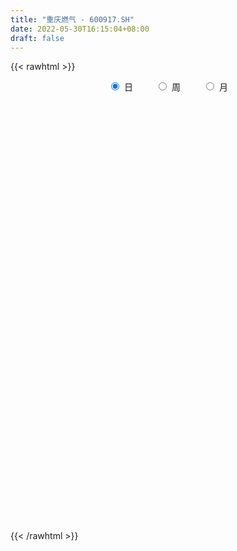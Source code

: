 ```yaml
---
title: "重庆燃气 - 600917.SH"
date: 2022-05-30T16:15:04+08:00
draft: false
---
```

{{< rawhtml >}}
    <div style="text-align: center">
        <label style="padding: 1rem;"><input style="margin-right: .5rem" type="radio" name="period" value="D" checked onclick="period_change(this)">日</label>
        <label style="padding: 1rem;"><input style="margin-right: .5rem" type="radio" name="period" value="W" onclick="period_change(this)">周</label>
        <label style="padding: 1rem;"><input style="margin-right: .5rem" type="radio" name="period" value="M" onclick="period_change(this)">月</label>
    </div>
    <div id="chart" style="height: 700px;"></div> 
    <script type="text/javascript">
        const D_v = [261836.79,228826.15,438140.28,570280.21,305572.0,278499.01,221010.15,222755.08,294104.74,217595.76,360430.82,337700.25,255701.16,192535.7,136197.65,146421.39,146274.77,171245.23,163579.02,124293.29,85110.04,92251.05,113238.73,130101.56,103366.49,68993.19,115041.36,79418.35,63145.11,63931.04,70129.26,64020.27,55103.99,52911.15,61147.94,52881.58,56298.49,60985.72,120482.22,115628.77,60880.04,47659.04,42703.19,34092.66,38247.98,37078.0,175160.03,132458.97,69779.0,76126.77,55783.35,56980.2,61780.99,117118.57,97055.0,91387.0,67961.08,168474.82,101241.69,70999.15,110064.13,146104.77,146830.15,115228.0,104782.67,78458.0,60164.49,227140.77,166743.45,417744.62,315412.7,318538.65,207305.87,180464.74,163017.37,239849.87,468261.97,451627.45,348328.49,211133.58,354594.05,289962.38,181704.51,195359.71,134065.97,214207.68,163457.72,237535.77,219859.52,170843.0,156849.02,344318.31,258424.77,135965.55,210040.8,173558.0,98984.83,102098.95,66711.72,77067.89,85032.89,70213.78,68937.51,75712.62,120848.07,82627.1,90909.4,77159.34,72852.88,60408.81,46619.65,79489.02,49981.85,56857.29,75072.0,64861.75,51204.0,54474.18,44063.0,60105.84,131621.95,68443.46,137841.35,89639.89,82444.05,81599.09,60497.03,48234.0,45208.0,47539.24,54065.56,42235.81,58201.34,53294.0,39847.55,55509.0,51120.03,41703.79,42371.0,43556.33,42308.43,45799.0,59332.33,112221.5,76073.0,74042.99,42495.8,127881.41,65038.27,104906.77,119319.96,106778.24,55282.25,48983.19,40390.38,62133.34,46043.98,54448.54,60021.94,46428.02,28980.19,27409.0,34098.56,65573.0,24005.04,29178.61,22119.0,48990.89,22587.91,21150.47,24638.19,21922.36,24449.76,23302.42,26610.49,178675.07,193965.5,108033.68,61346.34,66702.63,41743.51,52494.41,49027.09,52726.35,36763.69,149500.23,98386.0,216487.92,114249.0,77865.52,54218.51,55475.07,137232.72,82842.25,65642.16,76338.9,88570.52,53072.94,47038.74,36602.89,69806.59,57681.31,39885.7,42225.4,38186.23,30567.83,26948.56,49678.18,24884.48,23731.91,19305.56,24094.4,38914.24,29389.35,51568.24,43803.34,33523.03,34428.19,28623.89,21930.48,23511.0,21700.0,29145.17,50265.34,40058.1,37080.94,27771.34,49679.21,40261.58,56068.46,26291.07,35622.0,42737.28,23950.96,20521.0,25834.04,41996.0,22817.0,21056.0,22438.01,31354.0,20213.01,28537.66,28912.78,26113.06,41148.44,27432.24,43731.53,23769.52,31392.68]
const D_histogram = [0.0,-0.0227637607,0.0223897346,0.077336336,0.0822553498,0.0838226162,0.0710053804,0.0654899177,0.0830257447,0.0898802153,0.1014797433,0.1051053042,0.0710498755,0.0200607781,-0.0079313288,-0.0371015049,-0.0748732843,-0.1177874379,-0.1664609988,-0.2164516745,-0.2363294599,-0.2338506335,-0.208742734,-0.1740825697,-0.1525584246,-0.1363724041,-0.1016826579,-0.0818707623,-0.0760650472,-0.0753400526,-0.0757513153,-0.0754041972,-0.0629408963,-0.0421169453,-0.0285355131,-0.0220550043,-0.0049984285,0.005040747,0.0350326818,0.0580096003,0.0631275827,0.0623833461,0.0540325542,0.0501632049,0.0447240062,0.0416749362,0.0018982059,-0.0186127465,-0.035503292,-0.042138344,-0.0348816462,-0.0204951278,-0.004899935,0.0144755335,0.0351717187,0.048510669,0.0474939586,0.0801822821,0.0893421057,0.0932817457,0.0954448753,0.1031835326,0.1093087368,0.0857726577,0.0842507195,0.0657820976,0.0451679674,0.0675827654,0.132230799,0.1577563351,0.1755701208,0.1948744626,0.1823862769,0.1457428705,0.1108644096,0.1105767183,0.1483254985,0.1782417594,0.1802144111,0.1603293353,0.1452901909,0.0999222514,0.0785386351,0.034201112,0.0026117087,-0.0167846975,-0.0242928387,0.0111990268,0.0066623793,-0.0233789076,-0.0460799036,-0.0220417935,-0.0790466019,-0.1217759584,-0.1109205844,-0.1484821955,-0.1745162204,-0.2100695959,-0.2186144795,-0.2188574095,-0.1936018051,-0.1698394887,-0.1523389341,-0.1355042674,-0.1464640446,-0.1279877719,-0.0968438133,-0.0885280111,-0.0890110201,-0.0883989929,-0.0824639861,-0.0892702255,-0.0824423428,-0.0659625295,-0.060101046,-0.0451107963,-0.0282726929,-0.0238581655,-0.0152821778,-0.0159997833,0.0151840735,0.03469953,0.066220992,0.0798517117,0.0928594974,0.098839715,0.0928564775,0.0884112636,0.0753889218,0.0657977248,0.0472227434,0.0321792974,0.0341044945,0.0228741197,0.0192509067,0.0116073006,0.0018180249,0.0045946209,0.0093476463,0.0035818132,0.0036424104,-0.0009528736,0.0000729869,0.0179698375,0.0244021295,0.0124068466,0.0086073508,0.0171443165,0.0156961708,0.0214313996,0.0351485915,0.0281806458,0.0149304648,0.0041468569,-0.0032585543,-0.0043218868,-0.010279008,-0.0074805716,-0.0044293833,-0.008389571,-0.0101358657,-0.01037989,-0.0102840468,-0.0246348287,-0.0319157967,-0.0343111193,-0.0321640921,-0.0438018427,-0.0493298357,-0.0531788383,-0.0607579189,-0.0592901498,-0.0597519189,-0.0523282188,-0.0312974824,0.0348831696,0.069654565,0.0916921889,0.095449825,0.0854208578,0.0709108184,0.0618492694,0.0507931934,0.0504379757,0.0439299788,0.0465701063,0.0470414389,0.0555941374,0.0411954272,0.0271120162,0.0151790638,0.0102903391,0.0196222709,0.009253744,-0.0091111446,-0.0468207533,-0.0639392651,-0.0741285081,-0.0748042924,-0.091009311,-0.1401415425,-0.1476664821,-0.1430598084,-0.1199156988,-0.0969416267,-0.0782484033,-0.0579345055,-0.0388139973,-0.0296516426,-0.0188472929,-0.0139189641,-0.0039657654,-0.0009484494,0.0084145814,0.028903099,0.0335269325,0.0380991118,0.0269961593,0.0289250256,0.0273677636,0.0293883112,0.0296493984,0.036384546,0.0518469269,0.0590871028,0.0427906004,0.0335583544,-0.0078529144,-0.0557574462,-0.0514866746,-0.0535487409,-0.0433955462,-0.0170849294,-0.0011327588,0.011322341,0.0272885882,0.0362600848,0.0402944626,0.0434837286,0.0414097635,0.0405184832,0.037131976,0.034188934,0.0354292628,0.0378695235,0.0191496379,0.023204379,0.0342484281,0.0356145244,0.044163591]
const D_fast = [0.0,-0.0284547009,0.0222962281,0.0965769135,0.1220597648,0.1445826852,0.1495167945,0.1603738112,0.1986660744,0.2279905988,0.2649600626,0.2948619496,0.2785689897,0.2325950869,0.2026201477,0.1641745955,0.107684495,0.0353234819,-0.0549653288,-0.1590689231,-0.2380290734,-0.2940129054,-0.3210906894,-0.3299511676,-0.3465666286,-0.3644737092,-0.3552046274,-0.3558604224,-0.3690709691,-0.3871809876,-0.4065300791,-0.4250340103,-0.4283059335,-0.4180112189,-0.411563665,-0.4105969072,-0.3947899385,-0.3834905762,-0.344740471,-0.3072611525,-0.2863612744,-0.2715096745,-0.2663523278,-0.2576808758,-0.251939073,-0.244569409,-0.2838715878,-0.3090357268,-0.3348020953,-0.3519717334,-0.3534354471,-0.3441727107,-0.3298025016,-0.3068081498,-0.2773190348,-0.2518524173,-0.2409956381,-0.188261744,-0.156766394,-0.1295063176,-0.1034819692,-0.0699474287,-0.0364950403,-0.0385879549,-0.0190472133,-0.0210703108,-0.0303924491,0.0089180402,0.1066237735,0.1715883934,0.2332947093,0.3013176667,0.3344260503,0.3342183616,0.327056003,0.3544124913,0.4292426461,0.5037193469,0.5507456014,0.5709428594,0.5922262627,0.5718388861,0.5700899286,0.5343026835,0.5033662073,0.4797736267,0.4661922758,0.5044838981,0.5016128454,0.4657268316,0.4315058597,0.4500335215,0.3732670625,0.3000937165,0.2832189443,0.2085367844,0.1388737043,0.0508029299,-0.0123955735,-0.067352856,-0.0904977029,-0.1091952587,-0.1297794376,-0.1468208378,-0.1943966261,-0.2079172964,-0.2009842911,-0.2148004916,-0.2375362557,-0.2590239767,-0.2737049664,-0.3028287621,-0.3166114652,-0.3166222842,-0.3257860623,-0.3220735116,-0.3123035815,-0.3138535954,-0.3090981522,-0.3138157036,-0.2788358284,-0.2506454893,-0.2025687794,-0.1689751317,-0.1327524717,-0.1020623253,-0.0848314434,-0.0671738414,-0.0613489528,-0.0544907186,-0.0612600141,-0.0682586358,-0.0578073151,-0.0633191599,-0.0621296462,-0.0668714273,-0.0762061967,-0.0722809455,-0.0651910085,-0.0700613883,-0.0690901885,-0.0739236909,-0.0728795837,-0.0504902736,-0.0379574493,-0.0468510205,-0.0484986787,-0.0356756339,-0.0331997369,-0.0221066581,0.0003976817,0.0004748974,-0.0090426674,-0.018789561,-0.0270096109,-0.0291534151,-0.0376802883,-0.0367519948,-0.0348081523,-0.0408657327,-0.0451459939,-0.0479849906,-0.0504601591,-0.0709696483,-0.0862295655,-0.0972026679,-0.1030966637,-0.125684875,-0.1435453269,-0.160689039,-0.1834575993,-0.1968123677,-0.2122121165,-0.2178704711,-0.2046641054,-0.1297626609,-0.0775776243,-0.0326169531,-0.0049968608,0.0063293865,0.0095470517,0.0159478201,0.0175900424,0.0298443186,0.0343188164,0.0486014705,0.0608331628,0.0832843957,0.0791845423,0.0718791353,0.0637409488,0.061424809,0.0756623084,0.0676072176,0.0469645428,-0.0024502542,-0.0355535822,-0.0642749523,-0.0836518097,-0.122609156,-0.2067767731,-0.2512183333,-0.2823766117,-0.2892114268,-0.2904727614,-0.2913416388,-0.2855113674,-0.2760943586,-0.2743449145,-0.2682523881,-0.2668038003,-0.2578420429,-0.2550618393,-0.2435951631,-0.2158808708,-0.2028753042,-0.1887783468,-0.1931322595,-0.1839721368,-0.178687458,-0.1693198326,-0.1616463958,-0.1458151117,-0.117390999,-0.0953790474,-0.1009778997,-0.1018205571,-0.1451950545,-0.2070389478,-0.2156398449,-0.2310890965,-0.2317847882,-0.2097454038,-0.1940764229,-0.1787907378,-0.1560023437,-0.1379658258,-0.1238578323,-0.1097976342,-0.1015191584,-0.092280818,-0.0863843311,-0.0807801396,-0.0706824951,-0.0587748535,-0.0727073297,-0.0628514938,-0.0432453376,-0.0329756103,-0.013385646]
const D_slow = [0.0,-0.0056909402,-0.0000935065,0.0192405775,0.0398044149,0.060760069,0.0785114141,0.0948838935,0.1156403297,0.1381103835,0.1634803193,0.1897566454,0.2075191142,0.2125343088,0.2105514766,0.2012761003,0.1825577793,0.1531109198,0.1114956701,0.0573827514,-0.0016996135,-0.0601622719,-0.1123479554,-0.1558685978,-0.194008204,-0.228101305,-0.2535219695,-0.2739896601,-0.2930059219,-0.311840935,-0.3307787638,-0.3496298131,-0.3653650372,-0.3758942735,-0.3830281518,-0.3885419029,-0.38979151,-0.3885313233,-0.3797731528,-0.3652707528,-0.3494888571,-0.3338930206,-0.320384882,-0.3078440808,-0.2966630792,-0.2862443452,-0.2857697937,-0.2904229803,-0.2992988033,-0.3098333893,-0.3185538009,-0.3236775828,-0.3249025666,-0.3212836832,-0.3124907535,-0.3003630863,-0.2884895967,-0.2684440261,-0.2461084997,-0.2227880633,-0.1989268444,-0.1731309613,-0.1458037771,-0.1243606127,-0.1032979328,-0.0868524084,-0.0755604166,-0.0586647252,-0.0256070255,0.0138320583,0.0577245885,0.1064432042,0.1520397734,0.188475491,0.2161915934,0.243835773,0.2809171476,0.3254775875,0.3705311903,0.4106135241,0.4469360718,0.4719166347,0.4915512935,0.5001015715,0.5007544986,0.4965583242,0.4904851146,0.4932848713,0.4949504661,0.4891057392,0.4775857633,0.4720753149,0.4523136644,0.4218696748,0.3941395287,0.3570189799,0.3133899248,0.2608725258,0.2062189059,0.1515045535,0.1031041023,0.0606442301,0.0225594965,-0.0113165703,-0.0479325815,-0.0799295244,-0.1041404778,-0.1262724805,-0.1485252356,-0.1706249838,-0.1912409803,-0.2135585367,-0.2341691224,-0.2506597548,-0.2656850163,-0.2769627153,-0.2840308886,-0.2899954299,-0.2938159744,-0.2978159202,-0.2940199019,-0.2853450194,-0.2687897714,-0.2488268434,-0.2256119691,-0.2009020403,-0.177687921,-0.155585105,-0.1367378746,-0.1202884434,-0.1084827575,-0.1004379332,-0.0919118096,-0.0861932797,-0.081380553,-0.0784787278,-0.0780242216,-0.0768755664,-0.0745386548,-0.0736432015,-0.0727325989,-0.0729708173,-0.0729525706,-0.0684601112,-0.0623595788,-0.0592578672,-0.0571060295,-0.0528199503,-0.0488959076,-0.0435380577,-0.0347509099,-0.0277057484,-0.0239731322,-0.022936418,-0.0237510566,-0.0248315283,-0.0274012803,-0.0292714232,-0.030378769,-0.0324761617,-0.0350101282,-0.0376051007,-0.0401761124,-0.0463348196,-0.0543137687,-0.0628915486,-0.0709325716,-0.0818830323,-0.0942154912,-0.1075102007,-0.1226996805,-0.1375222179,-0.1524601976,-0.1655422523,-0.1733666229,-0.1646458305,-0.1472321893,-0.124309142,-0.1004466858,-0.0790914713,-0.0613637667,-0.0459014494,-0.033203151,-0.0205936571,-0.0096111624,0.0020313642,0.0137917239,0.0276902583,0.0379891151,0.0447671191,0.0485618851,0.0511344698,0.0560400376,0.0583534736,0.0560756874,0.0443704991,0.0283856828,0.0098535558,-0.0088475173,-0.031599845,-0.0666352307,-0.1035518512,-0.1393168033,-0.169295728,-0.1935311347,-0.2130932355,-0.2275768619,-0.2372803612,-0.2446932719,-0.2494050951,-0.2528848361,-0.2538762775,-0.2541133898,-0.2520097445,-0.2447839698,-0.2364022366,-0.2268774587,-0.2201284188,-0.2128971624,-0.2060552215,-0.1987081437,-0.1912957941,-0.1821996577,-0.1692379259,-0.1544661502,-0.1437685001,-0.1353789115,-0.1373421401,-0.1512815016,-0.1641531703,-0.1775403555,-0.1883892421,-0.1926604744,-0.1929436641,-0.1901130789,-0.1832909318,-0.1742259106,-0.164152295,-0.1532813628,-0.1429289219,-0.1327993011,-0.1235163071,-0.1149690736,-0.1061117579,-0.096644377,-0.0918569676,-0.0860558728,-0.0774937658,-0.0685901347,-0.0575492369]
const D_data = [['2021-05-19', 9.0363, 9.4722, 9.0164, 9.5218],['2021-05-20', 9.5118, 9.1155, 9.066, 9.601],['2021-05-21', 8.9768, 10.0271, 8.9768, 10.0271],['2021-05-24', 10.1063, 10.463, 9.7893, 10.7801],['2021-05-25', 10.2054, 10.0667, 9.9577, 10.4729],['2021-05-26', 10.0667, 10.1162, 9.9379, 10.4828],['2021-05-27', 10.0172, 9.9775, 9.8586, 10.3838],['2021-05-28', 9.8884, 10.0865, 9.819, 10.1063],['2021-05-31', 10.0469, 10.4828, 9.9082, 10.7405],['2021-06-01', 10.4531, 10.5027, 10.1262, 10.6513],['2021-06-02', 10.4531, 10.7107, 10.354, 11.3944],['2021-06-03', 10.5522, 10.7603, 10.1559, 11.3548],['2021-06-04', 10.5225, 10.3045, 10.3045, 10.9981],['2021-06-07', 10.1559, 9.928, 9.9082, 10.2946],['2021-06-08', 9.928, 10.037, 9.7992, 10.0766],['2021-06-09', 9.9181, 9.8784, 9.6109, 10.0568],['2021-06-10', 9.7992, 9.5713, 9.5218, 9.8388],['2021-06-11', 9.5614, 9.2344, 9.1155, 9.7893],['2021-06-15', 9.2146, 8.8183, 8.7687, 9.2542],['2021-06-16', 8.8777, 8.3922, 8.3328, 8.8975],['2021-06-17', 8.3922, 8.4021, 8.2931, 8.521],['2021-06-18', 8.3724, 8.4418, 8.2436, 8.5012],['2021-06-21', 8.4319, 8.6102, 8.3526, 8.6994],['2021-06-22', 8.6697, 8.7192, 8.5706, 8.8678],['2021-06-23', 8.7786, 8.5508, 8.521, 8.7985],['2021-06-24', 8.61, 8.44, 8.43, 8.61],['2021-06-25', 8.47, 8.68, 8.37, 8.83],['2021-06-28', 8.75, 8.53, 8.46, 8.79],['2021-06-29', 8.46, 8.32, 8.32, 8.49],['2021-06-30', 8.3, 8.17, 8.16, 8.36],['2021-07-01', 8.2, 8.05, 7.99, 8.3],['2021-07-02', 8.0, 7.95, 7.85, 8.05],['2021-07-05', 7.91, 8.03, 7.87, 8.08],['2021-07-06', 8.06, 8.13, 7.98, 8.14],['2021-07-07', 8.15, 8.05, 8.0, 8.19],['2021-07-08', 8.04, 7.94, 7.92, 8.1],['2021-07-09', 7.91, 8.07, 7.85, 8.08],['2021-07-12', 8.12, 8.0, 7.96, 8.12],['2021-07-13', 8.0, 8.32, 7.92, 8.35],['2021-07-14', 8.32, 8.36, 8.22, 8.5],['2021-07-15', 8.38, 8.21, 8.12, 8.38],['2021-07-16', 8.22, 8.15, 8.15, 8.28],['2021-07-19', 8.17, 8.03, 8.01, 8.23],['2021-07-20', 7.95, 8.05, 7.9, 8.06],['2021-07-21', 8.03, 8.0, 7.94, 8.07],['2021-07-22', 8.0, 8.0, 7.96, 8.05],['2021-07-23', 8.0, 7.4, 7.39, 8.04],['2021-07-26', 7.49, 7.43, 7.38, 7.76],['2021-07-27', 7.4, 7.31, 7.29, 7.58],['2021-07-28', 7.3, 7.3, 7.05, 7.39],['2021-07-29', 7.32, 7.4, 7.3, 7.47],['2021-07-30', 7.4, 7.48, 7.38, 7.54],['2021-08-02', 7.44, 7.52, 7.35, 7.53],['2021-08-03', 7.45, 7.62, 7.45, 7.87],['2021-08-04', 7.55, 7.72, 7.47, 7.77],['2021-08-05', 7.67, 7.71, 7.67, 7.89],['2021-08-06', 7.63, 7.56, 7.52, 7.73],['2021-08-09', 7.67, 8.08, 7.57, 8.16],['2021-08-10', 8.03, 7.93, 7.89, 8.06],['2021-08-11', 7.98, 7.94, 7.85, 8.02],['2021-08-12', 7.9, 7.98, 7.88, 8.17],['2021-08-13', 8.02, 8.13, 7.81, 8.34],['2021-08-16', 8.13, 8.21, 8.09, 8.31],['2021-08-17', 8.21, 7.85, 7.84, 8.21],['2021-08-18', 7.88, 8.11, 7.81, 8.17],['2021-08-19', 8.05, 7.89, 7.86, 8.1],['2021-08-20', 7.94, 7.79, 7.68, 7.94],['2021-08-23', 7.92, 8.37, 7.92, 8.42],['2021-08-24', 8.41, 9.21, 8.41, 9.21],['2021-08-25', 9.37, 9.08, 8.9, 9.55],['2021-08-26', 9.16, 9.24, 8.91, 9.45],['2021-08-27', 9.39, 9.52, 9.26, 9.75],['2021-08-30', 9.55, 9.31, 9.18, 9.64],['2021-08-31', 9.2, 9.03, 8.87, 9.23],['2021-09-01', 8.97, 8.99, 8.74, 9.26],['2021-09-02', 9.04, 9.45, 8.92, 9.45],['2021-09-03', 9.46, 10.17, 9.28, 10.4],['2021-09-06', 10.0, 10.43, 9.91, 10.81],['2021-09-07', 10.37, 10.36, 10.02, 10.68],['2021-09-08', 10.26, 10.23, 10.14, 10.49],['2021-09-09', 10.46, 10.38, 10.35, 10.85],['2021-09-10', 10.51, 10.0, 9.99, 10.65],['2021-09-13', 10.24, 10.26, 9.94, 10.29],['2021-09-14', 10.3, 9.91, 9.88, 10.56],['2021-09-15', 9.8, 9.95, 9.61, 10.04],['2021-09-16', 10.04, 10.03, 10.0, 10.46],['2021-09-17', 9.9, 10.16, 9.8, 10.34],['2021-09-22', 10.06, 10.84, 9.88, 10.85],['2021-09-23', 10.85, 10.5, 10.35, 10.85],['2021-09-24', 10.53, 10.15, 10.05, 10.78],['2021-09-27', 10.15, 10.14, 9.87, 10.44],['2021-09-28', 10.33, 10.77, 10.28, 10.77],['2021-09-29', 10.43, 9.69, 9.69, 10.45],['2021-09-30', 9.59, 9.58, 8.95, 9.66],['2021-10-08', 9.89, 10.13, 9.82, 10.3],['2021-10-11', 10.14, 9.4, 9.3, 10.17],['2021-10-12', 9.3, 9.29, 9.1, 9.52],['2021-10-13', 9.23, 8.89, 8.75, 9.26],['2021-10-14', 8.9, 8.97, 8.81, 9.07],['2021-10-15', 9.0, 8.9, 8.64, 9.03],['2021-10-18', 8.99, 9.14, 8.82, 9.17],['2021-10-19', 9.1, 9.12, 9.02, 9.2],['2021-10-20', 9.05, 9.03, 8.81, 9.12],['2021-10-21', 9.1, 9.0, 8.95, 9.18],['2021-10-22', 8.92, 8.55, 8.5, 8.92],['2021-10-25', 8.58, 8.82, 8.51, 8.93],['2021-10-26', 8.89, 9.01, 8.77, 9.15],['2021-10-27', 9.02, 8.74, 8.71, 9.02],['2021-10-28', 8.69, 8.56, 8.45, 8.8],['2021-10-29', 8.57, 8.48, 8.17, 8.6],['2021-11-01', 8.48, 8.47, 8.35, 8.62],['2021-11-02', 8.53, 8.21, 8.1, 8.56],['2021-11-03', 8.3, 8.28, 8.21, 8.39],['2021-11-04', 8.3, 8.37, 8.29, 8.4],['2021-11-05', 8.38, 8.21, 8.11, 8.41],['2021-11-08', 8.25, 8.3, 8.2, 8.4],['2021-11-09', 8.25, 8.34, 8.21, 8.43],['2021-11-10', 8.26, 8.18, 8.08, 8.26],['2021-11-11', 8.18, 8.21, 8.11, 8.22],['2021-11-12', 8.21, 8.06, 8.06, 8.21],['2021-11-15', 8.1, 8.5, 8.08, 8.54],['2021-11-16', 8.5, 8.47, 8.37, 8.58],['2021-11-17', 8.52, 8.76, 8.49, 8.93],['2021-11-18', 8.62, 8.68, 8.6, 8.85],['2021-11-19', 8.66, 8.78, 8.46, 8.82],['2021-11-22', 8.78, 8.79, 8.67, 8.9],['2021-11-23', 8.86, 8.69, 8.66, 8.89],['2021-11-24', 8.72, 8.73, 8.61, 8.78],['2021-11-25', 8.73, 8.62, 8.6, 8.79],['2021-11-26', 8.62, 8.64, 8.52, 8.73],['2021-11-29', 8.5, 8.48, 8.35, 8.52],['2021-11-30', 8.48, 8.45, 8.35, 8.61],['2021-12-01', 8.38, 8.64, 8.36, 8.64],['2021-12-02', 8.66, 8.46, 8.46, 8.67],['2021-12-03', 8.47, 8.52, 8.37, 8.54],['2021-12-06', 8.55, 8.44, 8.43, 8.64],['2021-12-07', 8.45, 8.36, 8.25, 8.53],['2021-12-08', 8.38, 8.49, 8.33, 8.5],['2021-12-09', 8.49, 8.53, 8.45, 8.58],['2021-12-10', 8.51, 8.39, 8.37, 8.53],['2021-12-13', 8.47, 8.44, 8.39, 8.57],['2021-12-14', 8.44, 8.36, 8.31, 8.45],['2021-12-15', 8.36, 8.41, 8.34, 8.52],['2021-12-16', 8.41, 8.67, 8.4, 8.72],['2021-12-17', 8.7, 8.6, 8.53, 8.77],['2021-12-20', 8.53, 8.36, 8.35, 8.57],['2021-12-21', 8.37, 8.42, 8.24, 8.43],['2021-12-22', 8.55, 8.59, 8.51, 8.82],['2021-12-23', 8.57, 8.49, 8.45, 8.67],['2021-12-24', 8.5, 8.6, 8.5, 8.71],['2021-12-27', 8.56, 8.77, 8.52, 8.77],['2021-12-28', 8.77, 8.55, 8.5, 8.78],['2021-12-29', 8.52, 8.43, 8.37, 8.54],['2021-12-30', 8.4, 8.4, 8.39, 8.47],['2021-12-31', 8.42, 8.39, 8.37, 8.46],['2022-01-04', 8.4, 8.44, 8.32, 8.44],['2022-01-05', 8.43, 8.35, 8.32, 8.44],['2022-01-06', 8.32, 8.44, 8.31, 8.47],['2022-01-07', 8.49, 8.45, 8.39, 8.55],['2022-01-10', 8.45, 8.35, 8.3, 8.45],['2022-01-11', 8.36, 8.35, 8.33, 8.37],['2022-01-12', 8.35, 8.35, 8.33, 8.4],['2022-01-13', 8.38, 8.34, 8.33, 8.41],['2022-01-14', 8.33, 8.1, 8.1, 8.33],['2022-01-17', 8.08, 8.1, 8.06, 8.13],['2022-01-18', 8.11, 8.1, 8.03, 8.13],['2022-01-19', 8.11, 8.12, 8.08, 8.15],['2022-01-20', 8.14, 7.88, 7.84, 8.15],['2022-01-21', 7.88, 7.86, 7.83, 7.93],['2022-01-24', 7.92, 7.8, 7.72, 7.92],['2022-01-25', 7.79, 7.66, 7.66, 7.88],['2022-01-26', 7.66, 7.69, 7.66, 7.74],['2022-01-27', 7.79, 7.6, 7.54, 7.81],['2022-01-28', 7.7, 7.65, 7.58, 7.7],['2022-02-07', 7.75, 7.84, 7.7, 7.85],['2022-02-08', 7.87, 8.62, 7.8, 8.62],['2022-02-09', 8.5, 8.52, 8.38, 8.77],['2022-02-10', 8.53, 8.56, 8.41, 8.59],['2022-02-11', 8.41, 8.46, 8.4, 8.58],['2022-02-14', 8.53, 8.33, 8.26, 8.58],['2022-02-15', 8.37, 8.26, 8.18, 8.38],['2022-02-16', 8.25, 8.31, 8.21, 8.49],['2022-02-17', 8.31, 8.27, 8.24, 8.41],['2022-02-18', 8.23, 8.41, 8.1, 8.43],['2022-02-21', 8.41, 8.35, 8.3, 8.44],['2022-02-22', 8.39, 8.49, 8.3, 8.63],['2022-02-23', 8.48, 8.51, 8.33, 8.59],['2022-02-24', 8.61, 8.68, 8.5, 8.92],['2022-02-25', 8.63, 8.42, 8.12, 8.63],['2022-02-28', 8.46, 8.38, 8.32, 8.62],['2022-03-01', 8.33, 8.36, 8.31, 8.4],['2022-03-02', 8.48, 8.42, 8.36, 8.55],['2022-03-03', 8.51, 8.63, 8.45, 8.77],['2022-03-04', 8.6, 8.4, 8.3, 8.62],['2022-03-07', 8.45, 8.23, 8.18, 8.51],['2022-03-08', 8.12, 7.82, 7.77, 8.2],['2022-03-09', 7.85, 7.89, 7.48, 8.15],['2022-03-10', 7.95, 7.85, 7.72, 7.98],['2022-03-11', 7.72, 7.88, 7.55, 7.88],['2022-03-14', 7.77, 7.57, 7.54, 7.84],['2022-03-15', 7.52, 6.88, 6.82, 7.62],['2022-03-16', 7.08, 7.12, 6.74, 7.15],['2022-03-17', 7.16, 7.13, 7.1, 7.28],['2022-03-18', 7.13, 7.31, 7.08, 7.33],['2022-03-21', 7.31, 7.32, 7.2, 7.38],['2022-03-22', 7.31, 7.28, 7.21, 7.37],['2022-03-23', 7.33, 7.32, 7.3, 7.41],['2022-03-24', 7.32, 7.34, 7.24, 7.52],['2022-03-25', 7.32, 7.23, 7.23, 7.33],['2022-03-28', 7.24, 7.25, 7.06, 7.28],['2022-03-29', 7.27, 7.17, 7.11, 7.27],['2022-03-30', 7.17, 7.23, 7.13, 7.25],['2022-03-31', 7.23, 7.14, 7.13, 7.29],['2022-04-01', 7.17, 7.22, 7.08, 7.22],['2022-04-06', 7.22, 7.42, 7.19, 7.48],['2022-04-07', 7.46, 7.28, 7.27, 7.46],['2022-04-08', 7.34, 7.3, 7.15, 7.38],['2022-04-11', 7.3, 7.08, 7.03, 7.3],['2022-04-12', 7.03, 7.21, 6.96, 7.22],['2022-04-13', 7.21, 7.16, 7.12, 7.26],['2022-04-14', 7.2, 7.2, 7.17, 7.25],['2022-04-15', 7.19, 7.18, 7.15, 7.26],['2022-04-18', 7.19, 7.28, 7.04, 7.3],['2022-04-19', 7.3, 7.46, 7.26, 7.47],['2022-04-20', 7.42, 7.44, 7.35, 7.5],['2022-04-21', 7.44, 7.14, 7.11, 7.44],['2022-04-22', 7.11, 7.17, 7.0, 7.23],['2022-04-25', 7.06, 6.62, 6.62, 7.09],['2022-04-26', 6.67, 6.25, 6.25, 6.68],['2022-04-27', 6.23, 6.72, 6.16, 6.75],['2022-04-28', 6.72, 6.58, 6.49, 6.74],['2022-04-29', 6.52, 6.69, 6.51, 6.74],['2022-05-05', 6.74, 6.94, 6.68, 7.05],['2022-05-06', 6.82, 6.89, 6.77, 7.01],['2022-05-09', 6.85, 6.9, 6.81, 6.97],['2022-05-10', 6.82, 7.01, 6.75, 7.01],['2022-05-11', 6.96, 6.99, 6.96, 7.21],['2022-05-12', 6.93, 6.97, 6.88, 7.11],['2022-05-13', 6.99, 6.99, 6.93, 7.08],['2022-05-16', 7.01, 6.94, 6.9, 7.04],['2022-05-17', 6.9, 6.96, 6.88, 7.01],['2022-05-18', 6.95, 6.93, 6.87, 6.98],['2022-05-19', 6.83, 6.93, 6.77, 6.93],['2022-05-20', 6.92, 6.99, 6.86, 7.03],['2022-05-23', 6.98, 7.03, 6.97, 7.06],['2022-05-24', 7.07, 6.73, 6.7, 7.08],['2022-05-25', 6.69, 6.98, 6.69, 7.0],['2022-05-26', 7.07, 7.12, 6.94, 7.14],['2022-05-27', 7.09, 7.05, 7.0, 7.12],['2022-05-30', 7.06, 7.19, 7.01, 7.19]]
const W_v = [137167.65,73383.35,78033.91,94529.31,196319.67,137280.14,223664.31,108547.05,120698.6,79833.94,101967.34,90444.77,121601.06,59394.92,192490.93,114156.5,106244.47,75848.17,87322.2,117921.38,128275.61,846744.1499999999,2031240.9099999999,1001656.74,1532196.0900000001,805303.61,623293.6,397625.84,336065.8,106975.0,151328.42,395256.7500000001,382635.38,220053.71,228280.18,144082.85,166286.41,115448.84,105797.63,77714.43,47240.49,168402.59,245561.17,604375.9400000001,320221.22,237248.63,130538.36,117575.61,83758.47,88797.0,110764.0,230376.58,523138.34,329797.76,499267.93,246428.32,160749.95,102263.6,251090.49,457487.91,481125.14,205554.94,668146.48,294339.18,213556.89,183978.45,331792.11,346819.11,209898.11,94063.06,158816.02,169610.82,92945.87,86903.44,37221.85,244492.88,159424.26,142269.71,131804.28,178071.96,234723.55,457420.4,561114.76,404174.59,384576.1299999999,237475.69,289519.86,458003.0,1231649.77,587695.78,128060.0,307466.23,243814.0,144763.73,156843.91,109149.41,171732.91,159064.8,135683.94,116244.07,109440.11,90360.83,72289.02,62258.56,93489.12,56903.0,69568.87,69881.0,212086.32,96887.18,398241.5600000001,246793.14,56517.0,375532.46,602186.4300000001,433186.07,733830.49,601257.96,353554.1899999999,230369.78,162828.72,196081.78,150561.78,371180.1200000001,257135.2,194348.82,425673.59,181592.95,136841.33,238350.57,191519.1,201246.98,232734.49,348025.52,223465.3,164123.1,126736.38,101516.69,109947.63,134068.46,144111.11,141266.3,93699.38,146870.5,201722.2,275471.83,295618.39,119551.31,112773.34,119445.15,141013.05,484651.96,379081.77,207652.51,166277.29,276892.35,287633.15,430801.26,278829.34,142031.76,223513.82,198827.63,187425.31,69801.94,45740.0,376869.67,234643.33,167339.63,191474.02,265658.4,80856.38,204052.12,130567.79,108469.25,134530.03,180020.61,145220.8,106904.37,79805.11,76477.09,66528.53,93828.06,27524.89,30983.26,69058.01,97651.75,283315.95,507646.28,1146425.3600000001,3145414.5299999998,2101613.5099999998,1341510.3799999999,1117142.8400000001,612901.55,300455.29,1506530.9000000001,1316687.3900000001,1598116.45,1465532.73,792674.74,465233.4,530741.33,340644.03,278343.15,405635.79,327281.86,391128.29,435302.64,596884.5600000001,505463.31,1445580.1899999999,1258899.8199999998,1655645.9499999997,888795.5899999999,628238.29,895557.6499999999,210040.8,518421.39,420744.87,383957.53,308019.8100000001,274708.77,509990.7,283077.36,247644.26,234260.15,335734.26,414365.24,370754.02,222647.8,202488.77,146881.45,115463.2,568631.08,262693.99,615386.8400000001,407634.07,330663.26,246201.89,170265.28,135435.46,128894.61,130193.56,184320.89,207922.32,66688.24,132224.04,131455.46,162194.79,31392.68]
const W_histogram = [0.0,-0.002431453,-0.0056412415,-0.0097704052,0.0210094065,0.0258232312,0.0420030099,0.0388421606,0.0418688548,0.0260303446,-0.0045055463,-0.0080022319,-0.0174389574,-0.0209575686,-0.0132338618,-0.0109956795,-0.0329521452,-0.0615528896,-0.0671578658,-0.0651906287,-0.0626884562,0.0902662419,0.1791922684,0.2077213135,0.2176961495,0.1463546894,0.0912632977,0.0046710684,-0.1408900045,-0.2157958918,-0.2116143549,-0.204390355,-0.1769459205,-0.1724969426,-0.193245868,-0.1802438014,-0.157302774,-0.1405208956,-0.1457789677,-0.1435855795,-0.1304340391,-0.0956049136,-0.016594202,0.0227996071,0.0376830905,0.0399754792,0.0238454145,-0.0232959975,-0.0433162062,-0.0631219147,-0.0531675304,0.0010066653,0.0355419663,0.0385628515,0.0809352864,0.0812705131,0.0674226902,0.0563808813,0.0716648491,0.0876407656,0.09807366,0.1030174119,0.1034140688,0.0747367922,0.0557559461,0.0511361756,0.0519354691,0.0689579497,0.0518181545,0.0350680374,0.0385247492,0.0339751904,0.0196226464,-0.0001665587,-0.0093387005,-0.011360551,-0.0137083428,-0.0210583598,-0.0410021163,-0.0435837527,-0.0307216412,0.0079043991,0.0229260566,0.0315859378,0.0542842195,0.0498404282,0.0643630112,0.0694692306,0.1164616899,0.1109400243,0.0892348236,0.0335848083,-0.0145330325,-0.0399176736,-0.0514826126,-0.0641791885,-0.0651073307,-0.0495787804,-0.0463259848,-0.0370732368,-0.0407211226,-0.0334084427,-0.0307905265,-0.0336839075,-0.0585592258,-0.0688885412,-0.0625226689,-0.0552649808,-0.0245689166,-0.0038691763,0.01636831,0.038970354,0.0530250155,0.0858748626,0.0935706461,0.1042714642,0.1266828103,0.1362145016,0.0912209543,0.0523402046,0.032962444,0.0186254765,0.0050364131,0.010115807,0.0072254776,0.0138594291,0.0185787067,0.0086744918,-0.0130167043,-0.0665709331,-0.092113802,-0.0866742805,-0.1019168726,-0.0809472363,-0.0857138771,-0.0849086194,-0.0798342797,-0.0715427958,-0.0633827003,-0.0555882602,-0.0382982967,-0.0102534658,0.0105836406,0.0326661913,0.0580497844,0.0846584811,0.0998215824,0.102410526,0.1056006101,0.09545358,0.0835858016,0.0824561823,0.0727460931,0.0611665036,0.057102473,0.0508758188,0.0485584883,0.0638844721,0.0507485283,0.0348838054,0.0262869811,0.0251634607,0.0160769457,0.0056044236,0.0023809308,0.0070298995,-0.0000859849,-0.0123072442,-0.0200972372,-0.0284591611,-0.0404671194,-0.0571976061,-0.0600730419,-0.0628346385,-0.0677577001,-0.0673050689,-0.0760020444,-0.0897983005,-0.1096663286,-0.1105420065,-0.1219795558,-0.1126049602,-0.0999038026,-0.0785996097,-0.0623241623,-0.0372694926,0.0091369681,0.0392800827,0.2289167772,0.4543109045,0.4983045035,0.4257959885,0.3229317321,0.2234003926,0.1565892185,0.1482124906,0.1740354776,0.1803342652,0.183775933,0.1026240004,-0.0098199428,-0.0701769854,-0.1563512662,-0.1995885233,-0.2157449212,-0.2665575508,-0.2828521535,-0.2760126583,-0.2231319525,-0.201731113,-0.0686207611,0.0587624081,0.1234138381,0.1661356385,0.181645165,0.1431336325,0.143931138,0.0554014906,-0.0284425423,-0.0870207078,-0.139257148,-0.1768048821,-0.147253364,-0.1317420447,-0.1242673588,-0.1225766607,-0.1026225005,-0.0854349982,-0.0840895664,-0.0753217409,-0.0883548955,-0.1071479407,-0.1264072697,-0.0795671255,-0.0484543913,-0.0248907766,-0.0091518462,-0.0310303101,-0.0784598816,-0.1079685746,-0.119984595,-0.1143895885,-0.1105524469,-0.1007463357,-0.1174777233,-0.1063014472,-0.0843585509,-0.0630071247,-0.0391730317,-0.0098375774]
const W_fast = [0.0,-0.0030393162,-0.0076594151,-0.0142311801,0.0218009832,0.0330706157,0.0597511469,0.0663008378,0.0797947456,0.0704638215,0.0388015441,0.0333043005,0.0195078356,0.0107498323,0.0151650737,0.0146543361,-0.0155401659,-0.0595291328,-0.0819235754,-0.0962539954,-0.109423937,0.0660973216,0.1998214152,0.2802807887,0.344679662,0.3099268743,0.277651307,0.1922268448,0.0114432708,-0.1174115894,-0.1661336413,-0.2100072302,-0.2267992758,-0.2654745335,-0.3345349259,-0.3665938097,-0.3829784758,-0.4013268213,-0.4430296353,-0.4767326419,-0.4961896113,-0.4852617143,-0.4103995531,-0.3653058423,-0.3410015863,-0.3287153277,-0.3388840388,-0.3918494502,-0.4226987104,-0.4582848976,-0.4616223959,-0.4071965339,-0.3637757413,-0.3511141433,-0.2885078868,-0.2678550318,-0.2648471821,-0.2617937708,-0.2285935907,-0.1907074827,-0.1557561733,-0.1250580685,-0.0988078944,-0.1088009729,-0.1138428324,-0.1056785591,-0.0918953983,-0.0576334302,-0.0618186868,-0.0698017945,-0.0567138955,-0.0527696568,-0.0622165391,-0.0820473838,-0.0935542008,-0.098416189,-0.1041910665,-0.1168056735,-0.146999959,-0.1604775337,-0.1552958325,-0.1146936924,-0.0939405207,-0.0773841551,-0.0411148185,-0.0330985027,-0.0024851669,0.0199883601,0.0960962419,0.1183095824,0.1189130876,0.0716592744,0.0199081755,-0.0154558841,-0.0398914762,-0.0686328493,-0.0858378242,-0.0827039689,-0.0910326696,-0.0910482308,-0.1048763972,-0.105915828,-0.1109955434,-0.1223099012,-0.161825026,-0.1893764767,-0.1986412717,-0.2051998288,-0.1806459937,-0.1609135474,-0.1365839836,-0.1042393512,-0.0769284357,-0.0226098731,0.008478572,0.0452472561,0.0993293048,0.1429146215,0.1207263127,0.0949306143,0.0837934646,0.0741128662,0.0617829061,0.0693912518,0.0683072918,0.0784061005,0.0877700549,0.0800344629,0.0550890908,-0.0151078714,-0.0636791908,-0.0799082394,-0.1206300497,-0.1198972224,-0.1460923324,-0.1665142297,-0.1813984599,-0.1909926749,-0.1986782545,-0.2047808795,-0.1970654902,-0.1715840258,-0.1481010092,-0.1178519106,-0.0779558714,-0.0301825544,0.0099359424,0.0381275175,0.0677177542,0.0814341191,0.0904627911,0.1099472174,0.1184236515,0.1221356878,0.1323472755,0.138839576,0.1486618676,0.1799589693,0.1795101577,0.172366386,0.170341307,0.1755086518,0.1704413733,0.161369957,0.158741697,0.1651481405,0.1580107599,0.1427126895,0.1298983872,0.114421673,0.0922969349,0.0612670467,0.0433733504,0.0249030942,0.0030406076,-0.0133330285,-0.0410305151,-0.0772763463,-0.1245609566,-0.1530721361,-0.1950045743,-0.2137812187,-0.2260560118,-0.2244017213,-0.2237073145,-0.2079700179,-0.1592793152,-0.1193161799,0.1275497088,0.4665215623,0.6350912872,0.6690317692,0.6469004459,0.6032192045,0.575555335,0.6042317297,0.6735635862,0.7249459401,0.7743315912,0.7188356587,0.6039367297,0.5260354408,0.4007733434,0.3076389555,0.2375463273,0.12009431,0.0330866689,-0.0290770004,-0.0319792827,-0.0610112215,0.0549439402,0.1970177114,0.2925226009,0.376778311,0.4376991287,0.4349710043,0.4717512943,0.3970720196,0.3061173512,0.2257840086,0.1387332815,0.0569843268,0.0497225039,0.0322983121,0.0087061582,-0.0202473088,-0.0259487738,-0.030120021,-0.0497969808,-0.0598595906,-0.094981469,-0.1405614994,-0.1914226458,-0.164474283,-0.1454751466,-0.1281342261,-0.1146832572,-0.1443192987,-0.2113638406,-0.2678646772,-0.3098768463,-0.332879237,-0.3566802071,-0.3720606798,-0.4181614983,-0.433560584,-0.4327073254,-0.4271076804,-0.4130668453,-0.3861907854]
const W_slow = [0.0,-0.0006078632,-0.0020181736,-0.0044607749,0.0007915767,0.0072473845,0.017748137,0.0274586771,0.0379258908,0.044433477,0.0433070904,0.0413065324,0.0369467931,0.0317074009,0.0283989355,0.0256500156,0.0174119793,0.0020237569,-0.0147657096,-0.0310633667,-0.0467354808,-0.0241689203,0.0206291468,0.0725594752,0.1269835125,0.1635721849,0.1863880093,0.1875557764,0.1523332753,0.0983843024,0.0454807136,-0.0056168751,-0.0498533553,-0.0929775909,-0.1412890579,-0.1863500083,-0.2256757018,-0.2608059257,-0.2972506676,-0.3331470625,-0.3657555722,-0.3896568006,-0.3938053511,-0.3881054494,-0.3786846767,-0.3686908069,-0.3627294533,-0.3685534527,-0.3793825042,-0.3951629829,-0.4084548655,-0.4082031992,-0.3993177076,-0.3896769947,-0.3694431731,-0.3491255449,-0.3322698723,-0.318174652,-0.3002584397,-0.2783482483,-0.2538298333,-0.2280754804,-0.2022219632,-0.1835377651,-0.1695987786,-0.1568147347,-0.1438308674,-0.12659138,-0.1136368413,-0.104869832,-0.0952386447,-0.0867448471,-0.0818391855,-0.0818808252,-0.0842155003,-0.087055638,-0.0904827237,-0.0957473137,-0.1059978428,-0.1168937809,-0.1245741912,-0.1225980915,-0.1168665773,-0.1089700929,-0.095399038,-0.0829389309,-0.0668481781,-0.0494808705,-0.020365448,0.0073695581,0.029678264,0.0380744661,0.0344412079,0.0244617895,0.0115911364,-0.0044536608,-0.0207304934,-0.0331251885,-0.0447066847,-0.0539749939,-0.0641552746,-0.0725073853,-0.0802050169,-0.0886259938,-0.1032658002,-0.1204879355,-0.1361186027,-0.149934848,-0.1560770771,-0.1570443712,-0.1529522937,-0.1432097052,-0.1299534513,-0.1084847356,-0.0850920741,-0.0590242081,-0.0273535055,0.0067001199,0.0295053585,0.0425904096,0.0508310206,0.0554873897,0.056746493,0.0592754448,0.0610818142,0.0645466714,0.0691913481,0.0713599711,0.068105795,0.0514630617,0.0284346112,0.0067660411,-0.018713177,-0.0389499861,-0.0603784554,-0.0816056102,-0.1015641802,-0.1194498791,-0.1352955542,-0.1491926193,-0.1587671935,-0.1613305599,-0.1586846498,-0.1505181019,-0.1360056558,-0.1148410355,-0.0898856399,-0.0642830085,-0.0378828559,-0.0140194609,0.0068769895,0.0274910351,0.0456775583,0.0609691842,0.0752448025,0.0879637572,0.1001033793,0.1160744973,0.1287616294,0.1374825807,0.144054326,0.1503451911,0.1543644276,0.1557655335,0.1563607662,0.158118241,0.1580967448,0.1550199338,0.1499956244,0.1428808342,0.1327640543,0.1184646528,0.1034463923,0.0877377327,0.0707983077,0.0539720404,0.0349715293,0.0125219542,-0.014894628,-0.0425301296,-0.0730250185,-0.1011762586,-0.1261522092,-0.1458021116,-0.1613831522,-0.1707005253,-0.1684162833,-0.1585962626,-0.1013670683,0.0122106578,0.1367867837,0.2432357808,0.3239687138,0.3798188119,0.4189661165,0.4560192392,0.4995281086,0.5446116749,0.5905556582,0.6162116583,0.6137566725,0.5962124262,0.5571246097,0.5072274788,0.4532912485,0.3866518608,0.3159388224,0.2469356579,0.1911526697,0.1407198915,0.1235647012,0.1382553033,0.1691087628,0.2106426724,0.2560539637,0.2918373718,0.3278201563,0.341670529,0.3345598934,0.3128047165,0.2779904295,0.2337892089,0.1969758679,0.1640403567,0.132973517,0.1023293519,0.0766737267,0.0553149772,0.0342925856,0.0154621504,-0.0066265735,-0.0334135587,-0.0650153761,-0.0849071575,-0.0970207553,-0.1032434495,-0.105531411,-0.1132889886,-0.132903959,-0.1598961026,-0.1898922514,-0.2184896485,-0.2461277602,-0.2713143441,-0.300683775,-0.3272591368,-0.3483487745,-0.3641005557,-0.3738938136,-0.376353208]
const W_data = [['2017-07-21', 8.9607, 8.7321, 8.3417, 8.9607],['2017-07-28', 8.8464, 8.694, 8.6179, 8.8464],['2017-08-04', 8.694, 8.6655, 8.6083, 8.7226],['2017-08-11', 8.6655, 8.6274, 8.5702, 8.7512],['2017-08-18', 8.6369, 9.1416, 8.5798, 9.313],['2017-08-25', 9.2178, 8.9321, 8.8083, 9.2178],['2017-09-01', 8.9511, 9.1606, 8.5702, 9.7129],['2017-09-08', 9.1416, 8.9892, 8.9226, 9.1416],['2017-09-15', 8.9321, 9.1035, 8.9226, 9.1892],['2017-09-22', 9.094, 8.8654, 8.8559, 9.1321],['2017-09-29', 8.8369, 8.5702, 8.5417, 8.8369],['2017-10-13', 8.5702, 8.8178, 8.5702, 8.8274],['2017-10-20', 8.875, 8.7036, 8.6083, 9.1416],['2017-10-27', 8.7797, 8.7321, 8.6083, 8.8083],['2017-11-03', 8.7131, 8.875, 8.5512, 9.313],['2017-11-10', 8.875, 8.8274, 8.7417, 9.0273],['2017-11-17', 8.8178, 8.456, 8.2941, 8.8464],['2017-11-24', 8.4465, 8.1989, 8.0941, 8.4465],['2017-12-01', 8.2084, 8.3417, 8.0941, 8.456],['2017-12-08', 8.3798, 8.3703, 7.9799, 8.5322],['2017-12-15', 8.3893, 8.3322, 8.1513, 8.5226],['2017-12-22', 8.3322, 10.6462, 8.2179, 10.6462],['2017-12-29', 10.7319, 10.6081, 10.2653, 12.265],['2018-01-05', 10.6176, 10.3319, 10.2938, 11.1889],['2018-01-12', 10.3319, 10.389, 9.9224, 11.8841],['2018-01-19', 10.3129, 9.3701, 9.332, 10.9509],['2018-01-26', 9.332, 9.3511, 9.1511, 10.1796],['2018-02-02', 9.3987, 8.6369, 8.3893, 9.6082],['2018-02-09', 8.475, 7.2371, 7.1609, 8.475],['2018-02-14', 7.2657, 7.399, 7.2657, 7.4942],['2018-02-23', 7.4275, 8.037, 7.4275, 8.1703],['2018-03-02', 8.037, 7.9418, 7.7323, 8.475],['2018-03-09', 7.9037, 8.1322, 7.7418, 8.456],['2018-03-16', 8.1417, 7.7799, 7.7132, 8.1893],['2018-03-23', 7.8561, 7.2561, 7.18, 8.0751],['2018-03-30', 7.1609, 7.4847, 6.78, 7.5418],['2018-04-04', 7.4847, 7.5418, 7.3323, 8.0846],['2018-04-13', 7.5418, 7.418, 7.3895, 7.6466],['2018-04-20', 7.4085, 7.0181, 7.0181, 7.4085],['2018-04-27', 7.0181, 6.9419, 6.9133, 7.1419],['2018-05-04', 6.98, 6.9609, 6.8562, 7.1228],['2018-05-11', 6.9609, 7.2181, 6.9609, 7.4466],['2018-05-18', 7.1609, 7.9799, 7.1609, 7.9799],['2018-05-25', 8.237, 7.7513, 7.6275, 8.3322],['2018-06-01', 7.9513, 7.5609, 7.1514, 8.037],['2018-06-08', 7.4561, 7.4275, 7.3228, 7.7704],['2018-06-15', 7.418, 7.1324, 7.0943, 7.4847],['2018-06-22', 6.8783, 6.5199, 6.3649, 7.0624],['2018-06-29', 6.578, 6.5974, 6.3649, 6.6555],['2018-07-06', 6.5877, 6.3939, 6.2099, 6.733],['2018-07-13', 6.3939, 6.6361, 6.3939, 6.7233],['2018-07-20', 6.6361, 7.2852, 6.5586, 7.2852],['2018-07-27', 7.1302, 7.2368, 7.0818, 7.7502],['2018-08-03', 7.3143, 6.9171, 6.6458, 7.5177],['2018-08-10', 6.888, 7.5274, 6.6749, 7.8374],['2018-08-17', 7.4208, 7.1302, 6.8783, 7.5855],['2018-08-24', 7.1302, 6.9268, 6.8977, 7.2271],['2018-08-31', 6.9365, 6.8977, 6.888, 7.1108],['2018-09-07', 6.8686, 7.2465, 6.7136, 7.4499],['2018-09-14', 7.198, 7.3627, 6.8783, 7.7696],['2018-09-21', 7.3918, 7.4015, 7.2755, 7.7309],['2018-09-28', 7.3724, 7.4208, 7.2271, 7.663],['2018-10-12', 7.2174, 7.4305, 6.9752, 8.099],['2018-10-19', 7.3724, 7.0333, 6.6652, 7.4499],['2018-10-26', 7.0721, 7.0527, 6.8493, 7.3433],['2018-11-02', 7.0043, 7.1883, 6.7911, 7.2077],['2018-11-09', 7.1883, 7.2658, 7.1399, 7.7018],['2018-11-16', 7.324, 7.5468, 7.324, 7.7502],['2018-11-23', 7.5468, 7.1496, 7.1011, 7.6437],['2018-11-30', 7.1205, 7.0818, 6.9752, 7.2368],['2018-12-07', 7.2465, 7.3143, 7.1205, 7.4499],['2018-12-14', 7.3046, 7.2271, 7.2271, 7.4887],['2018-12-21', 7.1302, 7.0624, 6.9752, 7.2077],['2018-12-28', 7.0624, 6.8977, 6.7815, 7.1302],['2019-01-04', 6.8977, 6.9365, 6.7911, 6.9461],['2019-01-11', 6.9558, 6.9752, 6.8977, 7.5274],['2019-01-18', 6.9752, 6.9365, 6.859, 7.1108],['2019-01-25', 6.9461, 6.8202, 6.8008, 6.9655],['2019-02-01', 6.8105, 6.5489, 6.4036, 6.8686],['2019-02-15', 6.5683, 6.6555, 6.5683, 6.859],['2019-02-22', 6.6555, 6.8299, 6.6555, 6.8783],['2019-03-01', 6.8202, 7.2658, 6.8105, 7.3046],['2019-03-08', 7.2755, 7.1108, 7.1108, 7.7018],['2019-03-15', 7.1883, 7.1011, 6.9849, 7.4208],['2019-03-22', 7.1302, 7.3821, 7.1011, 7.4596],['2019-03-29', 7.2949, 7.1205, 6.9171, 7.3724],['2019-04-04', 7.1205, 7.4208, 7.1108, 7.4596],['2019-04-12', 7.4693, 7.4015, 7.2755, 7.6727],['2019-04-19', 7.7018, 8.1377, 7.5274, 9.3293],['2019-04-26', 8.0893, 7.6824, 7.508, 8.4768],['2019-04-30', 7.6534, 7.4887, 7.3627, 7.6921],['2019-05-10', 7.2658, 6.9074, 6.6361, 7.3143],['2019-05-17', 6.8299, 6.733, 6.7039, 7.2562],['2019-05-24', 6.7039, 6.8008, 6.6361, 6.9268],['2019-05-31', 6.8105, 6.8396, 6.7524, 6.9655],['2019-06-06', 6.8783, 6.7136, 6.6458, 6.8977],['2019-06-14', 6.7136, 6.7704, 6.6555, 6.9171],['2019-06-21', 6.7704, 6.9664, 6.7508, 7.0056],['2019-06-28', 6.9664, 6.8194, 6.79, 6.986],['2019-07-05', 6.9468, 6.888, 6.8292, 7.0154],['2019-07-12', 6.8782, 6.7018, 6.6528, 6.8782],['2019-07-19', 6.7214, 6.8096, 6.6136, 6.8978],['2019-07-26', 6.741, 6.741, 6.643, 6.8292],['2019-08-02', 6.7704, 6.6332, 6.5842, 6.79],['2019-08-09', 6.6136, 6.2315, 6.2217, 6.6136],['2019-08-16', 6.2707, 6.2511, 6.1237, 6.3589],['2019-08-23', 6.2707, 6.3785, 6.2707, 6.5059],['2019-08-30', 6.2315, 6.3589, 6.2315, 6.4569],['2019-09-06', 6.4079, 6.7018, 6.3687, 6.9664],['2019-09-12', 6.7508, 6.6822, 6.6528, 6.79],['2019-09-20', 6.7606, 6.7704, 6.6626, 7.3289],['2019-09-27', 6.741, 6.9174, 6.6822, 7.0056],['2019-09-30', 6.888, 6.9272, 6.888, 7.0741],['2019-10-11', 6.9762, 7.3289, 6.839, 7.3289],['2019-10-18', 7.3485, 7.1819, 7.1427, 7.8286],['2019-10-25', 7.1525, 7.3387, 6.8782, 7.613],['2019-11-01', 7.2701, 7.662, 7.1917, 7.907],['2019-11-08', 7.662, 7.6914, 7.5346, 8.0539],['2019-11-15', 7.564, 7.0056, 7.0056, 7.6228],['2019-11-22', 7.0056, 6.9174, 6.8978, 7.2407],['2019-11-29', 6.9566, 7.0447, 6.9076, 7.1231],['2019-12-06', 7.0643, 7.0447, 6.8978, 7.1623],['2019-12-13', 7.0643, 6.9958, 6.9272, 7.1133],['2019-12-20', 7.0154, 7.2211, 6.9762, 7.4955],['2019-12-27', 7.1819, 7.1427, 7.1133, 7.3289],['2020-01-03', 7.1133, 7.2897, 7.0447, 7.3191],['2020-01-10', 7.2897, 7.3191, 7.2701, 7.6424],['2020-01-17', 7.3289, 7.1427, 7.1133, 7.4073],['2020-01-23', 7.1427, 6.9174, 6.7998, 7.1819],['2020-02-07', 6.2217, 6.2903, 5.8984, 6.3099],['2020-02-14', 6.2707, 6.3687, 6.2413, 6.5059],['2020-02-21', 6.3785, 6.6332, 6.3687, 6.6626],['2020-02-28', 6.6136, 6.2707, 6.2217, 6.6528],['2020-03-06', 6.2707, 6.6626, 6.2707, 6.8096],['2020-03-13', 6.5157, 6.3099, 6.1629, 6.6332],['2020-03-20', 6.3589, 6.2903, 6.0943, 6.4765],['2020-03-27', 6.1923, 6.2805, 6.1237, 6.4177],['2020-04-03', 6.2413, 6.2805, 6.1335, 6.3785],['2020-04-10', 6.3295, 6.2511, 6.1923, 6.3589],['2020-04-17', 6.2119, 6.2217, 6.1531, 6.3883],['2020-04-24', 6.1727, 6.3491, 6.1727, 6.4373],['2020-04-30', 6.3491, 6.5646, 6.3393, 6.5646],['2020-05-08', 6.4765, 6.5842, 6.4765, 6.6234],['2020-05-15', 6.594, 6.7116, 6.5059, 6.7508],['2020-05-22', 6.7606, 6.8978, 6.6234, 7.0545],['2020-05-29', 6.9174, 7.0937, 6.741, 7.3485],['2020-06-05', 7.3289, 7.1231, 7.0741, 7.3289],['2020-06-12', 7.1525, 7.0839, 7.0643, 7.1623],['2020-06-19', 7.0937, 7.1834, 7.0741, 7.2032],['2020-06-24', 7.1834, 7.0744, 7.0348, 7.2131],['2020-07-03', 7.0843, 7.0645, 7.0447, 7.1042],['2020-07-10', 7.0645, 7.233, 7.0645, 7.3618],['2020-07-17', 7.2231, 7.1636, 7.1438, 7.441],['2020-07-24', 7.1636, 7.1438, 7.1339, 7.2924],['2020-07-31', 7.1339, 7.2528, 7.0843, 7.3023],['2020-08-07', 7.2528, 7.2528, 7.2231, 7.3915],['2020-08-14', 7.2231, 7.332, 7.2231, 7.4311],['2020-08-21', 7.332, 7.6491, 7.2726, 7.7581],['2020-08-28', 7.5599, 7.3618, 7.2825, 7.6392],['2020-09-04', 7.3717, 7.3023, 7.2726, 7.4113],['2020-09-11', 7.3122, 7.3717, 7.2825, 7.4609],['2020-09-18', 7.3816, 7.4807, 7.3717, 7.5798],['2020-09-25', 7.4906, 7.3915, 7.3717, 7.4906],['2020-09-30', 7.3816, 7.3519, 7.332, 7.3915],['2020-10-09', 7.3816, 7.4311, 7.3717, 7.4609],['2020-10-16', 7.4906, 7.5599, 7.4113, 7.6194],['2020-10-23', 7.5005, 7.4311, 7.3915, 7.5203],['2020-10-30', 7.4212, 7.332, 7.3221, 7.4212],['2020-11-06', 7.342, 7.342, 7.3221, 7.3717],['2020-11-13', 7.342, 7.2924, 7.2825, 7.342],['2020-11-20', 7.3915, 7.1834, 7.0645, 7.4014],['2020-11-27', 7.1438, 7.0249, 6.9357, 7.3915],['2020-12-04', 7.015, 7.1141, 6.9357, 7.2825],['2020-12-11', 7.1141, 7.0645, 6.9654, 7.124],['2020-12-18', 7.0546, 6.9754, 6.7078, 7.124],['2020-12-25', 6.9258, 6.9853, 6.5592, 7.1834],['2020-12-31', 7.1339, 6.797, 6.7276, 7.1834],['2021-01-08', 6.8267, 6.6088, 6.4205, 6.8267],['2021-01-15', 6.6088, 6.361, 6.2818, 6.6286],['2021-01-22', 6.3313, 6.4502, 6.3313, 6.6385],['2021-01-29', 6.47, 6.1827, 6.1431, 6.47],['2021-02-05', 6.1827, 6.3313, 6.0737, 6.7574],['2021-02-10', 6.2223, 6.3313, 6.1629, 6.3412],['2021-02-19', 6.3313, 6.4403, 6.3214, 6.4601],['2021-02-26', 6.4601, 6.4007, 6.361, 6.5394],['2021-03-05', 6.4007, 6.5592, 6.3809, 6.6187],['2021-03-12', 6.5592, 6.9853, 6.3908, 7.332],['2021-03-19', 6.9754, 6.9853, 6.7673, 7.5798],['2021-03-26', 6.9952, 9.6704, 6.9853, 9.6704],['2021-04-02', 10.5027, 11.5133, 9.9082, 12.7419],['2021-04-09', 11.1962, 10.3639, 10.0172, 13.8714],['2021-04-16', 10.3639, 9.2245, 9.175, 10.8197],['2021-04-23', 9.2443, 8.7093, 8.6201, 9.5911],['2021-04-30', 8.6498, 8.4715, 8.3526, 8.8678],['2021-05-07', 8.5111, 8.6399, 8.4418, 8.8381],['2021-05-14', 8.7687, 9.3533, 8.6003, 10.1955],['2021-05-21', 9.3731, 10.0271, 8.6796, 10.0271],['2021-05-28', 10.1063, 10.0865, 9.7893, 10.7801],['2021-06-04', 10.0469, 10.3045, 9.9082, 11.3944],['2021-06-11', 10.1559, 9.2344, 9.1155, 10.2946],['2021-06-18', 9.2146, 8.4418, 8.2436, 9.2542],['2021-06-25', 8.4319, 8.68, 8.3526, 8.8678],['2021-07-02', 8.75, 7.95, 7.85, 8.79],['2021-07-09', 7.91, 8.07, 7.85, 8.19],['2021-07-16', 8.12, 8.15, 7.92, 8.5],['2021-07-23', 8.17, 7.4, 7.39, 8.23],['2021-07-30', 7.49, 7.48, 7.05, 7.76],['2021-08-06', 7.44, 7.56, 7.35, 7.89],['2021-08-13', 7.67, 8.13, 7.57, 8.34],['2021-08-20', 8.13, 7.79, 7.68, 8.31],['2021-08-27', 7.92, 9.52, 7.92, 9.75],['2021-09-03', 9.55, 10.17, 8.74, 10.4],['2021-09-10', 10.0, 10.0, 9.91, 10.85],['2021-09-17', 10.24, 10.16, 9.61, 10.56],['2021-09-24', 10.06, 10.15, 9.88, 10.85],['2021-09-30', 10.15, 9.58, 8.95, 10.77],['2021-10-08', 9.89, 10.13, 9.82, 10.3],['2021-10-15', 10.14, 8.9, 8.64, 10.17],['2021-10-22', 8.99, 8.55, 8.5, 9.2],['2021-10-29', 8.58, 8.48, 8.17, 9.15],['2021-11-05', 8.48, 8.21, 8.1, 8.62],['2021-11-12', 8.25, 8.06, 8.06, 8.43],['2021-11-19', 8.1, 8.78, 8.08, 8.93],['2021-11-26', 8.78, 8.64, 8.52, 8.9],['2021-12-03', 8.5, 8.52, 8.35, 8.67],['2021-12-10', 8.55, 8.39, 8.25, 8.64],['2021-12-17', 8.47, 8.6, 8.31, 8.77],['2021-12-24', 8.53, 8.6, 8.24, 8.82],['2021-12-31', 8.56, 8.39, 8.37, 8.78],['2022-01-07', 8.4, 8.45, 8.31, 8.55],['2022-01-14', 8.45, 8.1, 8.1, 8.45],['2022-01-21', 8.08, 7.86, 7.83, 8.15],['2022-01-28', 7.92, 7.65, 7.54, 7.92],['2022-02-11', 7.75, 8.46, 7.7, 8.77],['2022-02-18', 8.53, 8.41, 8.1, 8.58],['2022-02-25', 8.41, 8.42, 8.12, 8.92],['2022-03-04', 8.46, 8.4, 8.3, 8.77],['2022-03-11', 8.45, 7.88, 7.48, 8.51],['2022-03-18', 7.77, 7.31, 6.74, 7.84],['2022-03-25', 7.31, 7.23, 7.2, 7.52],['2022-04-01', 7.24, 7.22, 7.06, 7.29],['2022-04-08', 7.22, 7.3, 7.15, 7.48],['2022-04-15', 7.3, 7.18, 6.96, 7.3],['2022-04-22', 7.19, 7.17, 7.0, 7.5],['2022-04-29', 7.06, 6.69, 6.16, 7.09],['2022-05-06', 6.74, 6.89, 6.68, 7.05],['2022-05-13', 6.85, 6.99, 6.75, 7.21],['2022-05-20', 7.01, 6.99, 6.77, 7.04],['2022-05-27', 6.98, 7.05, 6.69, 7.14],['2022-06-02', 7.06, 7.19, 7.01, 7.19]]
const M_v = [4503.5,3976524.6600000001,8272728.4699999988,2938808.5600000005,1576541.8400000001,758889.3100000001,2970020.1500000004,4189509.1199999996,6044069.0999999996,3560422.9300000002,2651340.8800000004,3297503.8100000001,926756.4400000002,2101770.8400000003,2581347.9499999997,1352406.5199999998,867698.1400000001,698585.6499999999,2289383.04,1379932.5900000003,760444.8399999999,857187.5199999999,1098961.9000000001,1970621.77,1750188.97,1264014.6700000002,4904990.4900000002,2203019.6799999997,1702508.4999999998,1073268.6399999999,799162.12,614268.5700000001,481614.76,396548.62,435587.1599999999,678285.77,446154.6500000001,310333.64,516619.73,3144731.7000000002,4229460.5200000005,948417.6499999999,1146875.8,465247.3100000001,1329489.2599999998,625433.22,1112897.1299999999,1178686.3500000001,1395258.4800000002,1267028.8100000001,1075564.5799999998,508276.15,697127.34,783189.28,1692453.4400000002,2694928.4100000006,852887.8700000001,575631.0600000001,419739.31,320695.27,1010525.2000000001,2035023.6499999999,1457722.4500000002,1046903.85,866511.72,863851.1399999999,901158.26,592102.23,717763.91,685732.1900000001,1340332.5799999998,1306813.1000000001,788943.4600000001,824592.63,763227.9200000002,677621.4799999999,329715.1,221394.22,3919808.8599999999,6433813.2899999991,5015894.7700000005,3166571.96,1536538.6200000001,3371001.3099999996,4939366.6899999995,1533164.5900000003,1472098.0100000002,1506456.5599999998,687481.22,1524577.4299999999,1182945.0899999999,680720.73,523955.21]
const M_histogram = [0.0,0.243202735,0.5973996273,0.6349803717,0.6505969493,0.6308149534,0.6652049536,0.7560187121,0.9343178229,0.7440637134,0.4974450345,0.309987445,0.0824943837,0.0525181116,0.1040909066,0.1908366434,-0.1454344393,-0.3904087836,-0.3895743033,-0.4376227678,-0.480897836,-0.4759903209,-0.4642421724,-0.333856055,-0.1225928621,0.0836012372,0.1611168948,0.1241734106,0.0435186164,0.0163360305,-0.0688747703,-0.221793915,-0.3798605477,-0.4631104648,-0.5170278343,-0.498113801,-0.5039060314,-0.480578023,-0.4555330926,-0.279587528,-0.2874675726,-0.3219908856,-0.3493932223,-0.3816504526,-0.3505785183,-0.3609701866,-0.2867143614,-0.2597025449,-0.1907955073,-0.1519732115,-0.1157634367,-0.0927235872,-0.0974802559,-0.0462313608,-0.0032718404,0.0538944601,0.0519239976,0.0530076359,0.0514883032,0.030169174,0.0575156329,0.1331815278,0.1310635999,0.1325329028,0.1189917478,0.0677119692,0.0328305984,0.0362421122,0.0746508597,0.0978139941,0.122601038,0.1417663659,0.1497559881,0.1487107697,0.1221265155,0.0882316665,0.0254076694,0.0008023129,0.3125380322,0.3001642046,0.4058227608,0.3030440203,0.1778812578,0.1877960024,0.2176092754,0.1525365786,0.0993396511,0.0542339514,-0.0269554296,-0.0326318789,-0.1163271397,-0.1938545486,-0.2023833384]
const M_fast = [0.0,0.3040034188,0.8075502179,1.0038760552,1.1821418701,1.3200636127,1.5207548512,1.8005732877,2.2124518543,2.2082136731,2.0859562528,1.9759955246,1.7691260593,1.7522793151,1.8298748367,1.9643297344,1.5917000419,1.2491235017,1.1525644061,0.9951102496,0.8316107225,0.7175206574,0.6132082627,0.6601303664,0.8407453438,1.0678397524,1.1856346337,1.1797345022,1.109959362,1.0868607838,0.9844312904,0.7760636669,0.5230318974,0.324004364,0.140830036,0.035215619,-0.0965531193,-0.1933696166,-0.2822079593,-0.1761592767,-0.2559062145,-0.3709272488,-0.4856778911,-0.6133477346,-0.6699204298,-0.7705546448,-0.7679774099,-0.8058912297,-0.7846830689,-0.7838540759,-0.7765851604,-0.7767262076,-0.8058529403,-0.7661618854,-0.7240203251,-0.6533804095,-0.6423698727,-0.6280343254,-0.6166815823,-0.630458418,-0.5887330509,-0.4797717741,-0.4491238019,-0.4145212733,-0.3983144913,-0.4326662777,-0.4593399988,-0.446867957,-0.3897964946,-0.3421798616,-0.2867425582,-0.2321356389,-0.1867070196,-0.1505745456,-0.1466271709,-0.1584641033,-0.214936183,-0.2393409613,0.150529266,0.2131964895,0.420310736,0.3932930005,0.3126005525,0.3694642977,0.4536798896,0.4267413374,0.3983793227,0.3668321109,0.2789038724,0.2650694534,0.1522924077,0.0263013616,-0.0328232627]
const M_slow = [0.0,0.0608006838,0.2101505906,0.3688956835,0.5315449208,0.6892486592,0.8555498976,1.0445545756,1.2781340314,1.4641499597,1.5885112183,1.6660080796,1.6866316755,1.6997612034,1.7257839301,1.7734930909,1.7371344811,1.6395322852,1.5421387094,1.4327330175,1.3125085585,1.1935109782,1.0774504351,0.9939864214,0.9633382059,0.9842385152,1.0245177389,1.0555610915,1.0664407456,1.0705247533,1.0533060607,0.9978575819,0.902892445,0.7871148288,0.6578578703,0.53332942,0.4073529121,0.2872084064,0.1733251333,0.1034282513,0.0315613581,-0.0489363633,-0.1362846689,-0.231697282,-0.3193419116,-0.4095844582,-0.4812630486,-0.5461886848,-0.5938875616,-0.6318808645,-0.6608217237,-0.6840026205,-0.7083726844,-0.7199305246,-0.7207484847,-0.7072748697,-0.6942938703,-0.6810419613,-0.6681698855,-0.660627592,-0.6462486838,-0.6129533018,-0.5801874018,-0.5470541761,-0.5173062392,-0.5003782469,-0.4921705973,-0.4831100692,-0.4644473543,-0.4399938558,-0.4093435962,-0.3739020048,-0.3364630078,-0.2992853153,-0.2687536864,-0.2466957698,-0.2403438524,-0.2401432742,-0.1620087662,-0.086967715,0.0144879752,0.0902489802,0.1347192947,0.1816682953,0.2360706141,0.2742047588,0.2990396716,0.3125981594,0.305859302,0.2977013323,0.2686195474,0.2201559102,0.1695600756]
const M_data = [['2014-09-30', 4.2975, 4.2975, 4.2975, 4.2975],['2014-10-31', 4.7291, 8.1084, 4.7291, 9.2287],['2014-11-28', 8.0992, 11.4784, 7.9431, 13.0854],['2014-12-31', 11.4325, 9.1093, 8.9073, 12.1396],['2015-01-30', 9.1093, 9.5592, 8.7971, 10.3122],['2015-02-27', 9.449, 9.7062, 9.0909, 9.8714],['2015-03-31', 9.8072, 11.056, 9.6235, 11.9376],['2015-04-30', 11.0744, 12.8099, 10.9826, 13.2966],['2015-05-29', 12.8375, 15.4821, 10.9275, 18.5399],['2015-06-30', 15.8678, 11.6998, 9.8116, 17.438],['2015-07-31', 11.5332, 10.5243, 7.9696, 12.246],['2015-08-31', 10.441, 10.6446, 8.8582, 14.1342],['2015-09-30', 10.3669, 9.4136, 8.5435, 10.9593],['2015-10-30', 9.6264, 11.4869, 9.6264, 12.755],['2015-11-30', 11.5055, 12.8754, 11.2093, 13.8473],['2015-12-31', 12.9309, 14.0602, 12.2274, 14.6526],['2016-01-29', 13.875, 8.3491, 7.9418, 14.0324],['2016-02-29', 8.3306, 7.9418, 7.8215, 9.3488],['2016-03-31', 7.9418, 10.2744, 7.766, 11.0519],['2016-04-29', 10.1818, 9.4136, 8.7934, 10.8112],['2016-05-31', 9.4598, 9.0526, 8.3491, 9.9226],['2016-06-30', 9.0526, 9.347, 8.6823, 9.5339],['2016-07-29', 9.3564, 9.2624, 9.1497, 9.8824],['2016-08-31', 9.2436, 10.9627, 8.9242, 11.2352],['2016-09-30', 10.9533, 12.8603, 10.6245, 14.2036],['2016-10-31', 13.1515, 14.0533, 12.8885, 15.5564],['2016-11-30', 14.0345, 13.4521, 13.3488, 20.103],['2016-12-30', 13.5367, 12.3906, 11.8552, 13.9594],['2017-01-26', 12.4376, 11.7424, 11.3103, 14.5606],['2017-02-28', 11.8082, 12.2967, 11.6485, 12.5785],['2017-03-31', 12.2591, 11.3948, 11.3291, 12.3718],['2017-04-28', 11.4042, 9.9294, 9.5161, 11.7894],['2017-05-31', 9.9294, 8.9148, 8.6894, 10.1267],['2017-06-30', 8.8867, 8.9797, 8.5673, 9.2749],['2017-07-31', 8.9511, 8.6845, 8.3417, 9.2368],['2017-08-31', 8.6845, 9.1797, 8.5702, 9.7129],['2017-09-29', 9.1797, 8.5702, 8.5417, 9.2844],['2017-10-31', 8.5702, 8.6369, 8.5512, 9.1416],['2017-11-30', 8.6274, 8.4465, 8.0941, 9.313],['2017-12-29', 8.3988, 10.6081, 7.9799, 12.265],['2018-01-31', 10.6176, 8.5417, 8.5036, 11.8841],['2018-02-28', 8.5798, 7.8465, 7.1609, 8.7702],['2018-03-30', 7.8846, 7.4847, 6.78, 8.456],['2018-04-27', 7.4847, 6.9419, 6.9133, 8.0846],['2018-05-31', 6.98, 7.399, 6.8562, 8.3322],['2018-06-29', 7.3323, 6.5974, 6.3649, 7.7704],['2018-07-31', 6.5877, 7.508, 6.2099, 7.7502],['2018-08-31', 7.4402, 6.8977, 6.6458, 7.8374],['2018-09-28', 6.8686, 7.4208, 6.7136, 7.7696],['2018-10-31', 7.2174, 7.1108, 6.6652, 8.099],['2018-11-30', 7.1302, 7.0818, 6.9752, 7.7502],['2018-12-28', 7.2465, 6.8977, 6.7815, 7.4887],['2019-01-31', 6.8977, 6.423, 6.4036, 7.5274],['2019-02-28', 6.4908, 7.0915, 6.4133, 7.2174],['2019-03-29', 7.0915, 7.1205, 6.9171, 7.7018],['2019-04-30', 7.1205, 7.4887, 7.1108, 9.3293],['2019-05-31', 7.2658, 6.8396, 6.6361, 7.3143],['2019-06-28', 6.8783, 6.8194, 6.6458, 7.0056],['2019-07-31', 6.9468, 6.7312, 6.6136, 7.0154],['2019-08-30', 6.7214, 6.3589, 6.1237, 6.7606],['2019-09-30', 6.4079, 6.9272, 6.3687, 7.3289],['2019-10-31', 6.9762, 7.7992, 6.839, 7.907],['2019-11-29', 7.7796, 7.0447, 6.8978, 8.0539],['2019-12-31', 7.0643, 7.1133, 6.8978, 7.4955],['2020-01-23', 7.1721, 6.9174, 6.7998, 7.6424],['2020-02-28', 6.2217, 6.2707, 5.8984, 6.6626],['2020-03-31', 6.2707, 6.2119, 6.0943, 6.8096],['2020-04-30', 6.2119, 6.5646, 6.1335, 6.5646],['2020-05-29', 6.4765, 7.0937, 6.4765, 7.3485],['2020-06-30', 7.3289, 7.0744, 7.0348, 7.3289],['2020-07-31', 7.0744, 7.2528, 7.0447, 7.441],['2020-08-31', 7.2528, 7.3519, 7.2231, 7.7581],['2020-09-30', 7.342, 7.3519, 7.2726, 7.5798],['2020-10-30', 7.3816, 7.332, 7.3221, 7.6194],['2020-11-30', 7.342, 7.0051, 6.9357, 7.4014],['2020-12-31', 6.9853, 6.797, 6.5592, 7.2825],['2021-01-29', 6.8267, 6.1827, 6.1431, 6.8267],['2021-02-26', 6.1827, 6.4007, 6.0737, 6.7574],['2021-03-31', 6.4007, 11.4935, 6.3809, 12.7419],['2021-04-30', 11.0377, 8.4715, 8.3526, 13.8714],['2021-05-31', 8.5111, 10.4828, 8.4418, 10.7801],['2021-06-30', 10.4531, 8.17, 8.16, 11.3944],['2021-07-30', 8.2, 7.48, 7.05, 8.5],['2021-08-31', 7.44, 9.03, 7.35, 9.75],['2021-09-30', 8.97, 9.58, 8.74, 10.85],['2021-10-29', 9.89, 8.48, 8.17, 10.3],['2021-11-30', 8.48, 8.45, 8.06, 8.93],['2021-12-31', 8.38, 8.39, 8.24, 8.82],['2022-01-28', 8.4, 7.65, 7.54, 8.55],['2022-02-28', 7.75, 8.38, 7.7, 8.92],['2022-03-31', 8.33, 7.14, 6.74, 8.77],['2022-04-29', 7.17, 6.69, 6.16, 7.5],['2022-05-31', 6.74, 7.19, 6.68, 7.21]]
        const D_a = [null,null,null,null,null,null,null,null,null,null,11.3944,null,null,null,null,null,null,null,null,null,null,8.2436,null,null,null,null,null,8.79,null,null,null,7.85,null,null,null,null,null,null,null,8.5,null,null,null,null,null,null,null,null,null,7.05,null,null,null,null,null,null,null,null,null,null,null,null,null,null,null,null,null,null,null,null,null,null,null,null,null,null,null,null,null,null,10.85,null,null,null,9.61,null,null,null,null,null,null,10.77,null,null,null,null,null,null,null,8.64,null,null,null,9.18,null,null,null,null,null,null,null,8.1,null,null,null,null,null,null,null,null,null,null,8.93,null,null,null,null,null,null,null,8.35,null,null,null,null,8.64,null,null,null,null,null,null,null,null,null,null,8.24,null,null,null,null,8.78,null,null,null,null,null,null,null,null,null,null,null,null,null,null,null,null,null,null,null,null,7.54,null,null,null,null,null,null,null,null,null,null,null,null,null,null,8.92,null,null,null,null,null,null,null,null,null,null,null,null,null,6.74,null,null,null,null,null,7.52,null,null,null,null,null,null,null,null,null,null,6.96,null,null,null,null,null,7.5,null,null,null,null,6.16,null,null,null,null,null,null,7.21,null,null,null,null,null,null,null,null,null,6.69,null,null,null]
const W_a = [null,null,null,null,null,null,null,null,null,null,null,null,null,null,null,null,null,null,null,null,null,null,null,null,null,null,null,null,null,null,null,null,null,null,null,6.78,null,null,null,null,null,null,null,8.3322,null,null,null,null,null,6.2099,null,null,null,null,7.8374,null,null,null,null,null,null,null,null,6.6652,null,null,null,null,null,null,null,null,null,null,null,null,null,null,null,null,null,null,null,null,null,null,null,null,9.3293,null,null,null,null,null,null,null,null,null,null,null,null,null,null,null,null,6.1237,null,null,null,null,null,null,null,null,null,null,null,8.0539,null,null,null,null,null,null,null,null,null,null,null,5.8984,null,null,null,null,null,null,null,null,null,null,null,null,null,null,null,7.3485,null,null,null,null,7.0447,null,null,null,null,null,null,7.7581,null,null,null,null,null,null,null,null,null,null,null,null,null,null,null,null,null,null,null,null,null,null,null,6.0737,null,null,null,null,null,null,null,null,13.8714,null,null,null,null,null,null,null,null,null,null,null,null,null,null,null,7.05,null,null,null,null,null,10.85,null,null,null,null,null,null,null,null,8.06,null,null,null,null,null,8.82,null,null,null,null,null,null,null,null,null,null,null,null,null,null,null,null,6.16,null,null,null,null,null]
const M_a = [null,null,null,null,null,null,null,null,18.5399,null,null,null,null,null,null,null,null,null,7.766,null,null,null,null,null,null,null,20.103,null,null,null,null,null,null,null,null,null,null,null,null,null,null,null,null,null,null,null,6.2099,null,null,null,null,null,null,null,null,9.3293,null,null,null,null,null,null,null,null,null,5.8984,null,null,null,null,null,7.7581,null,null,null,null,null,6.0737,null,null,null,null,null,null,10.85,null,null,null,null,null,null,null,null]
        const D_b = [[{ coord: ['2021-06-02', 8.79] }, { coord: ['2021-07-28', 8.2436] }],[{ coord: ['2021-09-09', 10.77] }, { coord: ['2021-10-15', 9.61] }],[{ coord: ['2021-10-15', 8.93] }, { coord: ['2021-11-17', 8.64] }],[{ coord: ['2021-11-29', 8.64] }, { coord: ['2022-02-24', 8.35] }],[{ coord: ['2022-03-16', 7.5] }, { coord: ['2022-05-11', 6.96] }]]
const W_b = [[{ coord: ['2018-03-30', 7.8374] }, { coord: ['2021-07-30', 6.78] }],[{ coord: ['2021-09-10', 8.82] }, { coord: ['2022-04-29', 8.06] }]]
const M_b = [[{ coord: ['2015-05-29', 18.5399] }, { coord: ['2019-04-30', 7.766] }],[{ coord: ['2020-02-28', 7.7581] }, { coord: ['2021-09-30', 6.0737] }]]
    </script>
{{< /rawhtml >}}